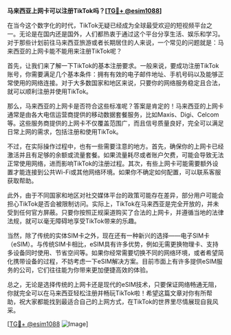 **马来西亚上网卡可以注册TikTok吗？[[TG💪+ @esim1088](https://t.me/s/esim1088)]**

在当今这个数字化的时代，TikTok无疑已经成为全球最受欢迎的短视频平台之一。无论是在国内还是国外，人们都热衷于通过这个平台分享生活、娱乐和学习。对于那些计划前往马来西亚旅游或者长期居住的人来说，一个常见的问题就是：马来西亚的上网卡能不能用来注册TikTok呢？

首先，让我们来了解一下TikTok的基本注册要求。一般来说，要成功注册TikTok账号，你需要满足几个基本条件：拥有有效的电子邮件地址、手机号码以及能够正常使用的网络连接。对于大多数国家和地区来说，只要你的网络服务稳定且合法，就可以顺利注册并使用TikTok。

那么，马来西亚的上网卡是否符合这些标准呢？答案是肯定的！马来西亚的上网卡通常是由各大电信运营商提供的移动数据套餐服务，比如Maxis、Digi、Celcom等。这些服务商提供的上网卡不仅覆盖范围广，而且信号质量良好，完全可以满足日常上网的需求，包括注册和使用TikTok。

不过，在实际操作过程中，也有一些需要注意的地方。首先，确保你的上网卡已经激活并且有足够的余额或流量套餐。如果流量耗尽或者账户欠费，可能会导致无法正常使用网络，进而影响TikTok的注册过程。其次，有些上网卡可能需要额外设置才能连接到公共Wi-Fi或其他网络环境。如果你不确定如何配置，可以联系客服获取帮助。

此外，由于不同国家和地区对社交媒体平台的政策可能存在差异，部分用户可能会担心TikTok是否会被限制访问。实际上，TikTok在马来西亚是完全开放的，并未受到任何官方屏蔽。只要你按照正规渠道购买了合法的上网卡，并遵循当地的法律法规，就可以毫无障碍地享受TikTok带来的乐趣。

当然，除了传统的实体SIM卡之外，现在还有一种新兴的选择——电子SIM卡（eSIM）。与传统SIM卡相比，eSIM具有许多优势，例如无需更换物理卡、支持多设备同时使用、节省空间等。如果你经常需要切换不同的网络环境，或者希望简化携带设备的过程，不妨考虑一下eSIM解决方案。目前市面上有许多提供eSIM服务的公司，它们往往能为你带来更加便捷高效的体验。

总之，无论是选择传统的上网卡还是现代的eSIM技术，只要保证网络畅通无阻，你就完全可以在马来西亚轻松注册并畅玩TikTok啦！希望这篇文章对你有所帮助，祝大家都能找到最适合自己的上网方式，在TikTok的世界里尽情展现自我风采。

[[TG💪+ @esim1088](https://t.me/s/esim1088) ![Image](https://i.postimg.cc/4NQfJmqS/Snipaste-2025-05-13-00-14-12.png)]